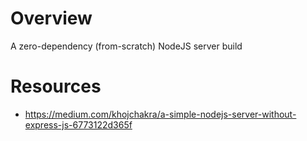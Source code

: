 # Overview
A zero-dependency (from-scratch) NodeJS server build

# Resources
- https://medium.com/khojchakra/a-simple-nodejs-server-without-express-js-6773122d365f
